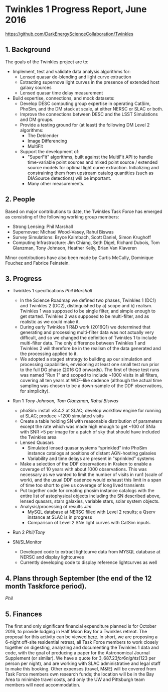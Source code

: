 # Twinkles 1 Progress Report, June 2016

https://github.com/DarkEnergyScienceCollaboration/Twinkles

## 1. Background

The goals of the Twinkles project are to:
 * Implement, test and validate data analysis algorithms for:
   - Lensed quasar de-blending and light curve extraction
   - Extracting supernova light curves in the presence of extended host galaxy sources
   - Lensed quasar time delay measurement
 * Build expertise, connections, and mock datasets:
   - Develop DESC computing group expertise in operating CatSim, PhoSim, and the DM stack at scale, at either NERSC or SLAC or both.
   - Improve the connections between DESC and the LSST Simulations and DM groups.
   - Provide a testing ground for (at least) the following DM Level 2 algorithms:
     * The Deblender
     * Image Differencing
     * MultiFit
   - Support the development of:
     * "SuperFit" algorithms, built against the MultiFit API to handle time-variable point sources and mixed point source / extended source models for optimal light curve extraction. Initializing and constraining them from upstream catalog quantities (such as DIASource detections) will be important.
     * Many other measurements.


## 2. People

Based on major contributions to date, the Twinkles Task Force has emerged as
consisting of the following working group members:
   * Strong Lensing: Phil Marshall
   * Supernovae: Michael Wood-Vasey, Rahul Biswas
   * Survey Simulations: Bryce Kalmbach, Scott Daniel, Simon Krughoff
   * Computing Infrastructure: Jim Chiang, Seth Digel, Richard Dubois, Tom Glanzman, Tony Johnson, Heather Kelly, Brian Van Klaveren

Minor contributions have also been made by Curtis McCully,
Dominique Fouchez and Fabrice Feinstein.

## 3. Progress

   * Twinkles 1 specifications  *Phil Marshall*

      - In the Science Roadmap we defined two phases, Twinkles 1 (DC1) and Twinkles 2 (DC2), distinguished by a) scope and b) realism. Twinkles 1 was supposed to be single filter, and simple enough to get started. Twinkles 2 was supposed to be multi-filter, and as realistic as we could make it.
      - During early Twinkles 1 R&D work (2016Q1) we determined that generating and processing multi-filter data was not actually very difficult, and so we changed the definition of Twinkles 1 to include multi-filter data. The only difference between Twinkles 1 and Twinkles 2 will therefore be in the realism of the data generated and the processing applied to it.
      - We adopted a staged strategy to building up our simulation and processing capabilities, envisioning at least one small test run prior to the full DG phase (2016 Q3 onwards). The first of these test runs was named "Run 1" and scoped to include ~1000 visits in all filters, covering all ten years at WDF-like cadence (although the actual time sampling was chosen to be a down-sample of the DDF observations, for simplicity).


   * Run 1  *Tony Johnson, Tom Glanzman, Rahul Biswas*
       - phoSim: install v3.4.2 at SLAC; develop workflow engine for running at SLAC; produce ~1200 simulated visits
       - Create a table holding SN with reasonable distribution of parameters except the rate which was made high enough to get ~100 of SNIa with SNR >5 per image for a patch of sky that should have included the Twinkles area
       - Lensed Quasars
         - Simulated lensed quasar systems “sprinkled” into PhoSim instance catalogs at positions of distant AGN-hosting galaxies
         - Variability and time delays are present in "sprinkled" systems
       - Make a selection of the DDF observations in Kraken to enable a coverage of 10 years with about 1000 observations. This was necessary as we wanted to limit the number of visits in run1 (scale of work), and the usual DDF cadence would exhaust this limit in a span of time too short to give us coverage of long lived transients
       - Put together code for creating phosim instance catalogs with the entire list of astophysical objects  including the SN described above, lensed quasars, stars galaxies, variable stars, solar system objects.
       - Analysis/processing of results *Jim*
         - MySQL database at NERSC filled with Level 2 results; a Qserv instance at SLAC is in progress
         - Comparison of Level 2 SNe light curves with CatSim inputs.
   * Run 2  *Phil/Tony*
   * SN/SLMonitor
      - Developed code to extract lightcurve data from MYSQL database at NERSC and display lightcurves
      - Currently developing code to display reference lightcurves as well

## 4. Plans through September (the end of the 12 month Taskforce period).
   *Phil*

## 5. Finances

The first and only significant financial expenditure planned is for October
2016, to provide lodging in Half Moon Bay for a Twinkles retreat. The proposal
for this activity can be viewed
[here](https://docs.google.com/document/d/1Yc0rTsgkGteFFJ-Z5crR77iBQJHH4zgmXmgWwS1Dkgo/edit?pli=1#).
In short, we are proposing a 6-night off-site residential retreat, all Task
Force members to work closely together on digesting, analyzing and documenting
the Twinkles 1 data and code, with the goal of producing a paper for the
Astronomical Journal Supplement (or similar). We have a quote for $3,687.23 for
6 nights ($123 per person per night), and are working with SLAC administrative
and legal staff to make this booking. Other expenses (travel, M&IE) will be
covered from Task Force members own research funds; the location will be in the
Bay Area to minimize travel costs, and only the UW and Pittsburgh team members
will need accommodation.
